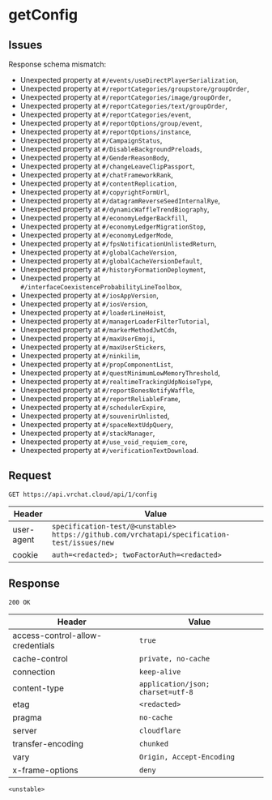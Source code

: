 # getConfig

## Issues
Response schema mismatch:
* Unexpected property at ``#/events/useDirectPlayerSerialization``,
* Unexpected property at ``#/reportCategories/groupstore/groupOrder``,
* Unexpected property at ``#/reportCategories/image/groupOrder``,
* Unexpected property at ``#/reportCategories/text/groupOrder``,
* Unexpected property at ``#/reportCategories/event``,
* Unexpected property at ``#/reportOptions/group/event``,
* Unexpected property at ``#/reportOptions/instance``,
* Unexpected property at ``#/CampaignStatus``,
* Unexpected property at ``#/DisableBackgroundPreloads``,
* Unexpected property at ``#/GenderReasonBody``,
* Unexpected property at ``#/changeLeaveClipPassport``,
* Unexpected property at ``#/chatFrameworkRank``,
* Unexpected property at ``#/contentReplication``,
* Unexpected property at ``#/copyrightFormUrl``,
* Unexpected property at ``#/datagramReverseSeedInternalRye``,
* Unexpected property at ``#/dynamicWaffleTrendBiography``,
* Unexpected property at ``#/economyLedgerBackfill``,
* Unexpected property at ``#/economyLedgerMigrationStop``,
* Unexpected property at ``#/economyLedgerMode``,
* Unexpected property at ``#/fpsNotificationUnlistedReturn``,
* Unexpected property at ``#/globalCacheVersion``,
* Unexpected property at ``#/globalCacheVersionDefault``,
* Unexpected property at ``#/historyFormationDeployment``,
* Unexpected property at ``#/interfaceCoexistenceProbabilityLineToolbox``,
* Unexpected property at ``#/iosAppVersion``,
* Unexpected property at ``#/iosVersion``,
* Unexpected property at ``#/loaderLineHoist``,
* Unexpected property at ``#/managerLoaderFilterTutorial``,
* Unexpected property at ``#/markerMethodJwtCdn``,
* Unexpected property at ``#/maxUserEmoji``,
* Unexpected property at ``#/maxUserStickers``,
* Unexpected property at ``#/ninkilim``,
* Unexpected property at ``#/propComponentList``,
* Unexpected property at ``#/questMinimumLowMemoryThreshold``,
* Unexpected property at ``#/realtimeTrackingUdpNoiseType``,
* Unexpected property at ``#/reportBonesNotifyWaffle``,
* Unexpected property at ``#/reportReliableFrame``,
* Unexpected property at ``#/schedulerExpire``,
* Unexpected property at ``#/souvenirUnlisted``,
* Unexpected property at ``#/spaceNextUdpQuery``,
* Unexpected property at ``#/stackManager``,
* Unexpected property at ``#/use_void_requiem_core``,
* Unexpected property at ``#/verificationTextDownload``.
## Request
`GET https://api.vrchat.cloud/api/1/config`

| Header | Value |
| ------ | ----- |
| user-agent | `specification-test/@<unstable> https://github.com/vrchatapi/specification-test/issues/new` |
| cookie | `auth=<redacted>; twoFactorAuth=<redacted>` |


## Response
`200 OK`

| Header | Value |
| ------ | ----- |
| access-control-allow-credentials | `true` |
| cache-control | `private, no-cache` |
| connection | `keep-alive` |
| content-type | `application/json; charset=utf-8` |
| etag | `<redacted>` |
| pragma | `no-cache` |
| server | `cloudflare` |
| transfer-encoding | `chunked` |
| vary | `Origin, Accept-Encoding` |
| x-frame-options | `deny` |

```jsonc
<unstable>
```
